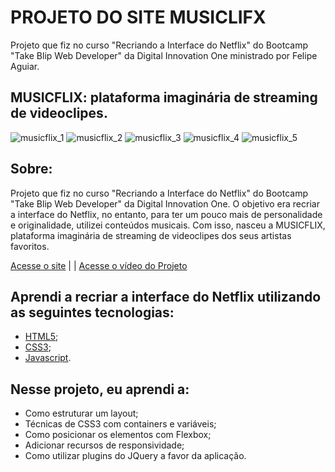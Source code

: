 # PROJETO DO SITE MUSICLIFX
 Projeto que fiz no curso "Recriando a Interface do Netflix" do Bootcamp "Take Blip Web Developer" da Digital Innovation One ministrado por Felipe Aguiar.


## MUSICFLIX: plataforma imaginária de streaming de videoclipes.

![musicflix_1](https://user-images.githubusercontent.com/81118959/154538729-748134d0-4e10-4928-9345-7b54501cb9b1.png)
![musicflix_2](https://user-images.githubusercontent.com/81118959/154538732-d11c21a2-932c-4a35-8a2d-d2913097b55e.png)
![musicflix_3](https://user-images.githubusercontent.com/81118959/154538736-c28c0168-5bf4-44fc-b234-610a86cbbcd1.png)
![musicflix_4](https://user-images.githubusercontent.com/81118959/154538739-55acbfe4-c073-4ba7-90fb-136686c3358a.png)
![musicflix_5](https://user-images.githubusercontent.com/81118959/154538717-8e496237-a85d-44c3-bdc8-0c843f1b1d2c.png)


## Sobre:
Projeto que fiz no curso "Recriando a Interface do Netflix" do Bootcamp "Take Blip Web Developer" da Digital Innovation One.
O objetivo era recriar a interface do Netflix, no entanto, para ter um pouco mais de personalidade e originalidade,
utilizei conteúdos musicais. Com isso, nasceu a MUSICFLIX, plataforma imaginária de streaming de videoclipes dos seus artistas favoritos.

[Acesse o site](https://fernanda-dantas.github.io/site_musicflix/#home) | | 
[Acesse o vídeo do Projeto](https://www.youtube.com/watch?v=ZbH8MuSNd6A)


## Aprendi a recriar a interface do Netflix utilizando as seguintes tecnologias:
* [HTML5](https://github.com/Fernanda-Dantas/site_musicflix/blob/main/index.html);
* [CSS3](https://github.com/Fernanda-Dantas/site_musicflix/blob/main/style/main.css);
* [Javascript](https://github.com/Fernanda-Dantas/site_musicflix/tree/main/javascript). 

## Nesse projeto, eu aprendi a: 
* Como estruturar um layout;
* Técnicas de CSS3 com containers e variáveis;
* Como posicionar os elementos com Flexbox;
* Adicionar recursos de responsividade;
* Como utilizar plugins do JQuery a favor da aplicação.


